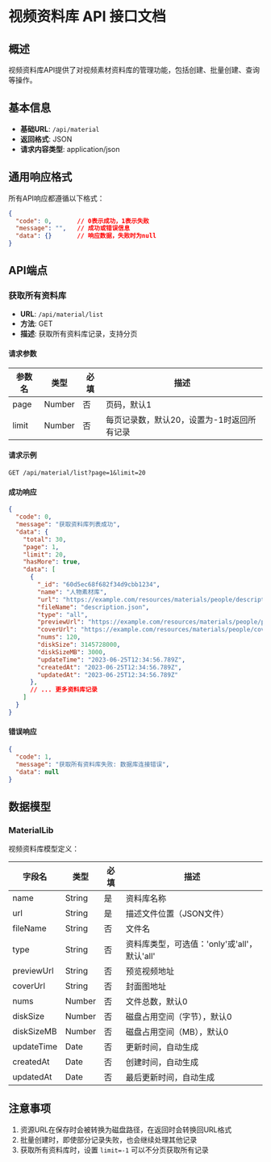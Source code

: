 # 视频资料库 API 接口文档

## 概述

视频资料库API提供了对视频素材资料库的管理功能，包括创建、批量创建、查询等操作。

## 基本信息

- **基础URL**: `/api/material`
- **返回格式**: JSON
- **请求内容类型**: application/json

## 通用响应格式

所有API响应都遵循以下格式：

```json
{
  "code": 0,       // 0表示成功，1表示失败
  "message": "",   // 成功或错误信息
  "data": {}       // 响应数据，失败时为null
}
```

## API端点

###  获取所有资料库

- **URL**: `/api/material/list`
- **方法**: GET
- **描述**: 获取所有资料库记录，支持分页

#### 请求参数

| 参数名 | 类型 | 必填 | 描述 |
|--------|------|------|------|
| page | Number | 否 | 页码，默认1 |
| limit | Number | 否 | 每页记录数，默认20，设置为-1时返回所有记录 |

#### 请求示例

```
GET /api/material/list?page=1&limit=20
```

#### 成功响应

```json
{
  "code": 0,
  "message": "获取资料库列表成功",
  "data": {
    "total": 30,
    "page": 1,
    "limit": 20,
    "hasMore": true,
    "data": [
      {
        "_id": "60d5ec68f682f34d9cbb1234",
        "name": "人物素材库",
        "url": "https://example.com/resources/materials/people/description.json",
        "fileName": "description.json",
        "type": "all",
        "previewUrl": "https://example.com/resources/materials/people/preview.mp4",
        "coverUrl": "https://example.com/resources/materials/people/cover.jpg",
        "nums": 120,
        "diskSize": 3145728000,
        "diskSizeMB": 3000,
        "updateTime": "2023-06-25T12:34:56.789Z",
        "createdAt": "2023-06-25T12:34:56.789Z",
        "updatedAt": "2023-06-25T12:34:56.789Z"
      },
      // ... 更多资料库记录
    ]
  }
}
```

#### 错误响应

```json
{
  "code": 1,
  "message": "获取所有资料库失败: 数据库连接错误",
  "data": null
}
```

## 数据模型

### MaterialLib

视频资料库模型定义：

| 字段名 | 类型 | 必填 | 描述 |
|--------|------|------|------|
| name | String | 是 | 资料库名称 |
| url | String | 是 | 描述文件位置（JSON文件） |
| fileName | String | 否 | 文件名 |
| type | String | 否 | 资料库类型，可选值：'only'或'all'，默认'all' |
| previewUrl | String | 否 | 预览视频地址 |
| coverUrl | String | 否 | 封面图地址 |
| nums | Number | 否 | 文件总数，默认0 |
| diskSize | Number | 否 | 磁盘占用空间（字节），默认0 |
| diskSizeMB | Number | 否 | 磁盘占用空间（MB），默认0 |
| updateTime | Date | 否 | 更新时间，自动生成 |
| createdAt | Date | 否 | 创建时间，自动生成 |
| updatedAt | Date | 否 | 最后更新时间，自动生成 |

## 注意事项

1. 资源URL在保存时会被转换为磁盘路径，在返回时会转换回URL格式
2. 批量创建时，即使部分记录失败，也会继续处理其他记录
3. 获取所有资料库时，设置 `limit=-1` 可以不分页获取所有记录
